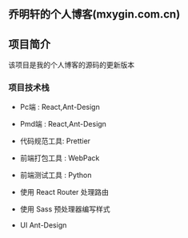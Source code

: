 ## 乔明轩的个人博客(mxygin.com.cn)

## 项目简介
该项目是我的个人博客的源码的更新版本

### 项目技术栈
- Pc端  : React,Ant-Design
- Pmd端 : React,Ant-Design
- 代码规范工具: Prettier
- 前端打包工具 : WebPack
- 前端测试工具 : Python
- 使用 React Router 处理路由
- 使用 Sass  预处理器编写样式

- UI Ant-Design
